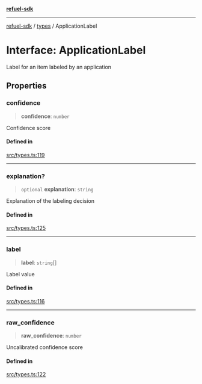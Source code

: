 [**refuel-sdk**](../../README.md)

***

[refuel-sdk](../../modules.md) / [types](../README.md) / ApplicationLabel

# Interface: ApplicationLabel

Label for an item labeled by an application

## Properties

### confidence

> **confidence**: `number`

Confidence score

#### Defined in

[src/types.ts:119](https://github.com/refuel-ai/refuel-sdk/blob/1b12f0442d5e4e331bc7d9e4f1f5828e99232382/src/types.ts#L119)

***

### explanation?

> `optional` **explanation**: `string`

Explanation of the labeling decision

#### Defined in

[src/types.ts:125](https://github.com/refuel-ai/refuel-sdk/blob/1b12f0442d5e4e331bc7d9e4f1f5828e99232382/src/types.ts#L125)

***

### label

> **label**: `string`[]

Label value

#### Defined in

[src/types.ts:116](https://github.com/refuel-ai/refuel-sdk/blob/1b12f0442d5e4e331bc7d9e4f1f5828e99232382/src/types.ts#L116)

***

### raw\_confidence

> **raw\_confidence**: `number`

Uncalibrated confidence score

#### Defined in

[src/types.ts:122](https://github.com/refuel-ai/refuel-sdk/blob/1b12f0442d5e4e331bc7d9e4f1f5828e99232382/src/types.ts#L122)

